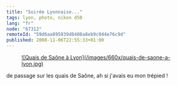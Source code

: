 ```yaml
---
title: "Soirée Lyonnaise..."
tags: lyon, photo, nikon d50
lang: "fr"
node: "67312"
remoteId: "59d6aa895039d8408a8eb9c044e76c9d"
published: 2008-11-06T22:55:33+01:00
---
```

<figure class="object-center"><a href="/images/quais-de-saone-a-lyon.jpg">![Quais de Saône à Lyon](/images/660x/quais-de-saone-a-lyon.jpg)
</a></figure>


de passage sur les quais de Saône, ah si j'avais eu mon trépied !

